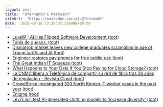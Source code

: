 ```yaml
---
layout: post
title:  "@fernand0's Mastodon"
siteUrl:  "https://mastodon.social/@fernand0"
date:  2025-08-16 17:36:37.356000+00:00
---
```

*  [LukeW \| AI Has Flipped Software Development ](https://www.lukew.com/ff/entry.asp?211) ([toot](https://mastodon.social/@fernand0/115039652895404093))
*  [Tabla de quesos. ](https://avecesunafoto.wordpress.com/2025/08/16/tabla-de-quesos) ([toot](https://mastodon.social/@fernand0/115039463936466552))
*  [Dismal job market leaves new college graduates scrambling in age of Trump tariffs and AI ](https://www.nbcnews.com/business/economy/job-market-report-college-student-graduates-ai-trump-tariffs-rcna22169) ([toot](https://mastodon.social/@fernand0/115039451353486381))
*  [Engineer restores pay phones for free public use  ](https://www.npr.org/2025/08/04/nx-s1-5484013/engineer-restores-pay-phones-for-free-public-use) ([toot](https://mastodon.social/@fernand0/115039154337897167))
*  [The Great Indian IT Squeeze ](https://indiadispatch.com/p/the-great-indian-it-squeez) ([toot](https://mastodon.social/@fernand0/115038857157316762))
*  [What Happens to Your Data If You Stop Paying for Cloud Storage? ](https://www.wired.com/story/what-happens-to-your-data-if-you-stop-paying-for-cloud-storage) ([toot](https://mastodon.social/@fernand0/115038210460391749))
*  [La CNMC libera a Telefónica de compartir su red de fibra tras 26 años de regulación - Revista Cloud ](https://revistacloud.com/la-cnmc-libera-a-telefonica-de-compartir-su-red-de-fibra-tras-26-anos-de-regulacion) ([toot](https://mastodon.social/@fernand0/115037931836789913))
*  [CrowdStrike investigated 320 North Korean IT worker cases in the past year ](https://cyberscoop.com/crowdstrike-north-korean-operatives) ([toot](https://mastodon.social/@fernand0/115037655915998534))
*  [Enigma ](https://www.flickr.com/photos/fernand0/54711274476) ([toot](https://mastodon.social/@fernand0/115037573879186180))
*  [Levi’s will test AI-generated clothing models to ‘increase diversity’ ](https://www.theverge.com/2023/3/27/23658385/levis-ai-generated-clothing-model-diversity-deni) ([toot](https://mastodon.social/@fernand0/115037480865345232))
